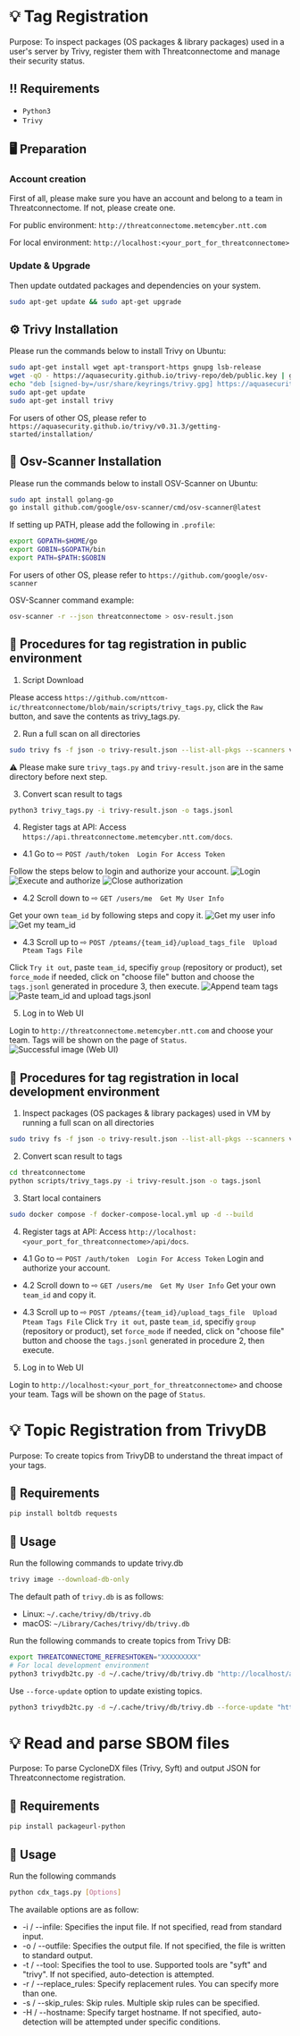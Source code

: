 # :bulb: Tag Registration

Purpose: To inspect packages (OS packages & library packages) used in a user's server by Trivy, register them with Threatconnectome and manage their security status.

## :bangbang: Requirements

- `Python3`
- `Trivy`

## :desktop_computer: Preparation

### Account creation

First of all, please make sure you have an account and belong to a team in Threatconnectome. If not, please create one.

For public environment: `http://threatconnectome.metemcyber.ntt.com`

For local environment: `http://localhost:<your_port_for_threatconnectome>`

### Update & Upgrade

Then update outdated packages and dependencies on your system.

```bash
sudo apt-get update && sudo apt-get upgrade
```

## :gear: Trivy Installation

Please run the commands below to install Trivy on Ubuntu:

```bash
sudo apt-get install wget apt-transport-https gnupg lsb-release
wget -qO - https://aquasecurity.github.io/trivy-repo/deb/public.key | gpg --dearmor | sudo tee /usr/share/keyrings/trivy.gpg > /dev/null
echo "deb [signed-by=/usr/share/keyrings/trivy.gpg] https://aquasecurity.github.io/trivy-repo/deb $(lsb_release -sc) main" | sudo tee -a /etc/apt/sources.list.d/trivy.list
sudo apt-get update
sudo apt-get install trivy
```

For users of other OS, please refer to `https://aquasecurity.github.io/trivy/v0.31.3/getting-started/installation/`

## :low_brightness: Osv-Scanner Installation

Please run the commands below to install OSV-Scanner on Ubuntu:

```bash
sudo apt install golang-go
go install github.com/google/osv-scanner/cmd/osv-scanner@latest
```

If setting up PATH, please add the following in `.profile`:

```bash
export GOPATH=$HOME/go
export GOBIN=$GOPATH/bin
export PATH=$PATH:$GOBIN
```

For users of other OS, please refer to `https://github.com/google/osv-scanner`

OSV-Scanner command example:

```bash
osv-scanner -r --json threatconnectome > osv-result.json
```

## :triangular_flag_on_post: Procedures for tag registration in public environment

1. Script Download

Please access `https://github.com/nttcom-ic/threatconnectome/blob/main/scripts/trivy_tags.py`, click the `Raw` button, and save the contents as trivy_tags.py.

2. Run a full scan on all directories

```bash
sudo trivy fs -f json -o trivy-result.json --list-all-pkgs --scanners vuln /
```

:warning: Please make sure `trivy_tags.py` and `trivy-result.json` are in the same directory before next step.

3. Convert scan result to tags

```bash
python3 trivy_tags.py -i trivy-result.json -o tags.jsonl
```

4. Register tags at API:
   Access `https://api.threatconnectome.metemcyber.ntt.com/docs`.

- 4.1 Go to ⇨ `POST /auth/token  Login For Access Token`

Follow the steps below to login and authorize your account.
![Login](images/login.png)
![Execute and authorize](images/authorize.png)
![Close authorization](images/close_authorization.png)

- 4.2 Scroll down to ⇨ `GET /users/me  Get My User Info`

Get your own `team_id` by following steps and copy it.
![Get my user info](images/get_my_user_info.png)
![Get my team_id](images/get_team_id.png)

- 4.3 Scroll up to ⇨ `POST /pteams/{team_id}/upload_tags_file  Upload Pteam Tags File`

Click `Try it out`, paste `team_id`, specifiy `group` (repository or product), set `force_mode` if needed, click on "choose file" button and choose the `tags.jsonl` generated in procedure 3, then execute.
![Append team tags](images/append_team_tags.png)
![Paste team_id and upload tags.jsonl](images/registered_tags.png)

5. Log in to Web UI

Login to `http://threatconnectome.metemcyber.ntt.com` and choose your team. Tags will be shown on the page of `Status`.
![Successful image (Web UI)](images/successful_image.png)

## :triangular_flag_on_post: Procedures for tag registration in local development environment

1. Inspect packages (OS packages & library packages) used in VM by running a full scan on all directories

```bash
sudo trivy fs -f json -o trivy-result.json --list-all-pkgs --scanners vuln /
```

2. Convert scan result to tags

```bash
cd threatconnectome
python scripts/trivy_tags.py -i trivy-result.json -o tags.jsonl
```

3. Start local containers

```bash
sudo docker compose -f docker-compose-local.yml up -d --build
```

4. Register tags at API:
   Access `http://localhost:<your_port_for_threatconnectome>/api/docs`.

- 4.1 Go to ⇨ `POST /auth/token  Login For Access Token`
  Login and authorize your account.

- 4.2 Scroll down to ⇨ `GET /users/me  Get My User Info`
  Get your own `team_id` and copy it.

- 4.3 Scroll up to ⇨ `POST /pteams/{team_id}/upload_tags_file  Upload Pteam Tags File`
  Click `Try it out`, paste `team_id`, specifiy `group` (repository or product), set `force_mode` if needed, click on "choose file" button and choose the `tags.jsonl` generated in procedure 2, then execute.

5. Log in to Web UI

Login to `http://localhost:<your_port_for_threatconnectome>` and choose your team. Tags will be shown on the page of `Status`.

# :bulb: Topic Registration from TrivyDB

Purpose: To create topics from TrivyDB to understand the threat impact of your tags.

## :pushpin: Requirements

```bash
pip install boltdb requests
```

## :triangular_flag_on_post: Usage

Run the following commands to update trivy.db

```bash
trivy image --download-db-only

```

The default path of `trivy.db` is as follows:

- Linux: `~/.cache/trivy/db/trivy.db`
- macOS: `~/Library/Caches/trivy/db/trivy.db`

Run the following commands to create topics from Trivy DB:

```bash
export THREATCONNECTOME_REFRESHTOKEN="XXXXXXXXX"
# For local development environment
python3 trivydb2tc.py -d ~/.cache/trivy/db/trivy.db "http://localhost/api"

```

Use `--force-update` option to update existing topics.

```bash
python3 trivydb2tc.py -d ~/.cache/trivy/db/trivy.db --force-update "http://localhost/api"

```

# :bulb: Read and parse SBOM files

Purpose: To parse CycloneDX files (Trivy, Syft) and output JSON for Threatconnectome registration.

## :pushpin: Requirements

```bash
pip install packageurl-python
```

## :triangular_flag_on_post: Usage

Run the following commands

```bash
python cdx_tags.py [Options]

```

The available options are as follow:
- -i / --infile: Specifies the input file. If not specified, read from standard input.
- -o / --outfile: Specifies the output file. If not specified, the file is written to standard output.
- -t / --tool: Specifies the tool to use. Supported tools are "syft" and "trivy". If not specified, auto-detection is attempted.
- -r / --replace_rules: Specify replacement rules. You can specify more than one.
- -s / --skip_rules: Skip rules. Multiple skip rules can be specified.
- -H / --hostname: Specify target hostname. If not specified, auto-detection will be attempted under specific conditions.
